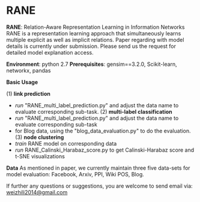 # RANE

**RANE**: Relation-Aware Representation Learning in Information Networks
RANE is a representation learning approach that simultaneously learns multiple explicit as well as implicit relations.  Paper regarding with model details is currently under submission.  Please send us the request for detailed model explanation access. 

**Environment**: python 2.7
**Prerequisites**: gensim==3.2.0, Scikit-learn, networkx, pandas

**Basic Usage**

(1) **link prediction**
- *run* "RANE_multi_label_prediction.py" and adjust the data name to evaluate corresponding sub-task.
(2) **multi-label classification**
- *run* "RANE_multi_label_prediction.py" and adjust the data name to evaluate corresponding sub-task
- for Blog data, using the "blog_data_evaluation.py" to do the evaluation.
(3) **node clustering**
- *train* RANE model on corresponding data
- *run* RANE_Calinski_Harabaz_score.py to get Calinski-Harabaz score and t-SNE visualizations

**Data**
As mentioned in paper, we currently maintain three five data-sets for model evaluation: Facebook, Arxiv, PPI, Wiki POS, Blog.

If further any questions or suggestions, you are welcome to send email via: weizhili2014@gmail.com
